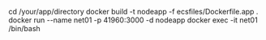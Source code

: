 cd /your/app/directory
docker build -t nodeapp -f ecsfiles/Dockerfile.app .
docker run --name net01 -p 41960:3000 -d nodeapp
docker exec -it net01 /bin/bash